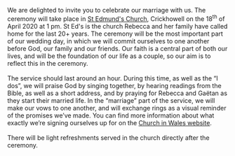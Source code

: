 
We are delighted to invite you to celebrate our marriage with us. The ceremony will take place in <a href="https://goo.gl/maps/WJeW6gKCzVGUh4BV7" target="_blank">St Edmund's Church</a>, Crickhowell on the 18<sup>th</sup> of April 2020 at 1 pm. St Ed's is the church Rebecca and her family have called home for the last 20+ years. The ceremony will be the most important part of our wedding day, in which we will commit ourselves to one another before God, our family and our friends.  Our faith is a central part of both our lives, and will be the foundation of our life as a couple, so our aim is to reflect this in the ceremony.
<br><br>
The service should last around an hour. During this time, as well as the “I dos”, we will praise God by singing together, by hearing readings from the Bible, as well as a short address, and by praying for Rebecca and Gaëtan as they start their married life. In the “marriage” part of the service, we will make our vows to one another, and will exchange rings as a visual reminder of the promises we’ve made. You can find more information about what exactly we’re signing ourselves up for on the <a href="https://www.churchinwales.org.uk/en/life-events/weddings/" target = "_blank"> Church in Wales website</a>.
<br><br>
There will be light refreshments served in the church directly after the ceremony.
